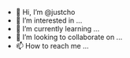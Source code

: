- 👋 Hi, I’m @justcho
- 👀 I’m interested in ...
- 🌱 I’m currently learning ...
- 💞️ I’m looking to collaborate on ...
- 📫 How to reach me ...

<!---
justcho/justcho is a ✨ special ✨ repository because its `README.md` (this file) appears on your GitHub profile.
You can click the Preview link to take a look at your changes.
--->
